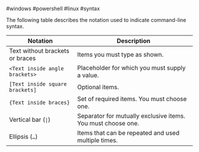 #windows #powershell #linux #syntax

The following table describes the notation used to indicate command-line syntax.

|Notation|Description|
|---|---|
|Text without brackets or braces|Items you must type as shown.|
|`<Text inside angle brackets>`|Placeholder for which you must supply a value.|
|`[Text inside square brackets]`|Optional items.|
|`{Text inside braces}`|Set of required items. You must choose one.|
|Vertical bar (`\|`)|Separator for mutually exclusive items. You must choose one.|
|Ellipsis (`…`)|Items that can be repeated and used multiple times.|
